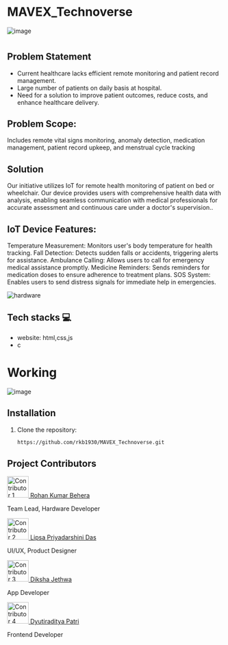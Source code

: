 # MAVEX_Technoverse

![image](https://github.com/user-attachments/assets/e0eef48f-cf30-4d7c-9636-9c87042f82e2)


<h1 align="center">
  
## Problem Statement
- Current healthcare lacks efficient remote monitoring and patient record management. 
- Large number of patients on daily basis at hospital.
- Need for a solution to improve patient outcomes, reduce costs, and enhance healthcare delivery.

## Problem Scope: 
Includes remote vital signs monitoring, anomaly detection, medication management, patient record upkeep, and menstrual cycle tracking

## Solution
Our initiative utilizes IoT for remote health monitoring of patient on bed or wheelchair. 
Our device provides users with comprehensive health data with analysis, enabling seamless communication with medical professionals for accurate assessment and continuous care under a doctor's supervision..

## IoT Device Features:
Temperature Measurement: Monitors user's body temperature for health tracking.
Fall Detection: Detects sudden falls or accidents, triggering alerts for assistance.
Ambulance Calling: Allows users to call for emergency medical assistance promptly.
Medicine Reminders: Sends reminders for medication doses to ensure adherence to treatment plans.
SOS System: Enables users to send distress signals for immediate help in emergencies.

![hardware](https://github.com/user-attachments/assets/46fb74e1-3401-4b1d-bcfb-4457c912b3c7)


## Tech stacks 💻
* website: html,css,js
* c

# Working
![image](https://github.com/user-attachments/assets/a2366b1a-7d43-4198-8983-741a807e538b)


## Installation

1. Clone the repository:
   ```bash
   https://github.com/rkb1930/MAVEX_Technoverse.git

<h2>Project Contributors</h2>

<!-- Contributor 1 -->
<a href="https://github.com/rkb1930">
  <img src="https://github.com/rkb1930.png" width="50" height="50" alt="Contributor 1">
</a>
<a href="https://github.com/rkb1930">Rohan Kumar Behera</a>
<p>Team Lead, Hardware Developer</p>

<!-- Contributor 2 -->
<a href="https://github.com/lipsa15"> 
  <img src="https://github.com/lipsa15.png" width="50" height="50" alt="Contributor 2">
</a>
<a href="https://github.com/lipsa15">Lipsa Priyadarshini Das</a>
<p>UI/UX, Product Designer</p>

<!-- Contributor 3 -->
<a href="https://github.com/Diksha566">
  <img src="https://github.com/Diksha566.png" width="50" height="50" alt="Contributor 3">
</a>
<a href="https://github.com/Diksha566">Diksha Jethwa</a>
<p>App Developer</p>

<!-- Contributor 4 -->
<a href="https://github.com/Dyutiraditya">
  <img src="https://github.com/Dyutiraditya.png" width="50" height="50" alt="Contributor 4">
</a>
<a href="https://github.com/Dyutiraditya">Dyutiraditya Patri</a>
<p>Frontend Developer</p>



